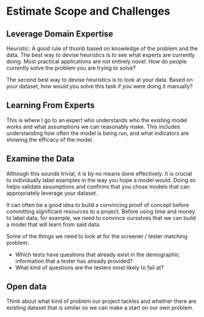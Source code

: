 # Estimate Scope and Challenges

## Leverage Domain Expertise

Heuristic: A good rule of thumb based on knowledge of the problem and the data. The best way to devise heuristics is to see what experts are currently doing. Most practical applications are not entirely novel. How do people currently solve the problem you are trying to solve?

The second best way to devise heuristics is to look at your data. Based on your dataset, how would you solve this task if you were doing it manually?

## Learning From Experts

This is where I go to an expert who understands who the existing model works and what assumptions we can reasonably make. This includes understanding how often the model is being run, and what indicators are showing the efficacy of the model.

## Examine the Data

Although this sounds trivial, it is by no means done effectively. It is crucial to individually label examples in the way you hope a model would. Doing so helps validate assumptions and confirms that you chose models that can appropriately leverage your dataset.

It can often be a good idea to build a convincing proof of concept before committing significant resources to a project. Before using time and money to label data, for example, we need to convince ourselves that we can build a model that will learn from said data.

Some of the things we need to look at for the screener / tester matching problem:

* Which tests have questions that already exist in the demographic information that a tester has already provided?
* What kind of questions are the testers most likely to fail at?

## Open data

Think about what kind of problem our project tackles and whether there are existing dataset that is similar so we can make a start on our own problem.
